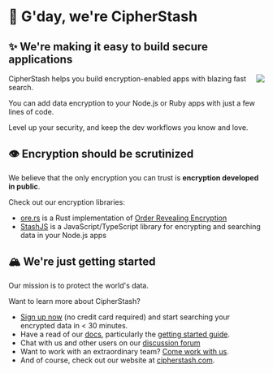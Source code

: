 # 👋 G'day, we're CipherStash

## ✨ We're making it easy to build secure applications

<img align="right" src="https://avatars.githubusercontent.com/u/66902246?s=300&v=4">

CipherStash helps you build encryption-enabled apps with blazing fast search.

You can add data encryption to your Node.js or Ruby apps with just a few lines of code.

Level up your security, and keep the dev workflows you know and love.

## 👁 Encryption should be scrutinized

We believe that the only encryption you can trust is **encryption developed in public**.

Check out our encryption libraries:

- [ore.rs](https://github.com/cipherstash/ore.rs) is a Rust implementation of [Order Revealing Encryption](https://cipherstash.com/how-it-works)
- [StashJS](https://github.com/cipherstash/stashjs) is a JavaScript/TypeScript library for encrypting and searching data in your Node.js apps

## 🏔️ We're just getting started 

Our mission is to protect the world's data.

Want to learn more about CipherStash? 

* [Sign up now](https://cipherstash.com/signup) (no credit card required) and start searching your encrypted data in < 30 minutes. 
* Have a read of our [docs](https://docs.cipherstash.com), particularly the [getting started guide](https://docs.cipherstash.com/tutorials/getting-started/).
* Chat with us and other users on our [discussion forum](https://discuss.cipherstash.com)
* Want to work with an extraordinary team? [Come work with us](https://cipherstash.com/careers).
* And of course, check out our website at [cipherstash.com](https://cipherstash.com).
